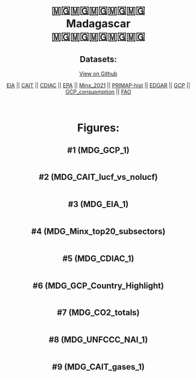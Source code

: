 
<center>
<h1 align="center">
🇲🇬🇲🇬🇲🇬🇲🇬🇲🇬
<br>
Madagascar
<br>
🇲🇬🇲🇬🇲🇬🇲🇬🇲🇬
</h1>
<h2>Datasets:</h2>
<p><a href="https://github.com/dquintani/GreenhouseData/tree/master/country_data/MDG_Madagascar/data">View on Github</a>
<br></p><p><a href="data/MDG_EIA.csv">EIA</a> || <a href="data/MDG_CAIT.csv">CAIT</a> || <a href="data/MDG_CDIAC.csv">CDIAC</a> || <a href="data/MDG_EPA.csv">EPA</a> || <a href="data/MDG_Minx_2021.csv">Minx_2021</a> || <a href="data/MDG_PRIMAP-hist.csv">PRIMAP-hist</a> || <a href="data/MDG_EDGAR.csv">EDGAR</a> || <a href="data/MDG_GCP.csv">GCP</a> || <a href="data/MDG_GCP_consupmption.csv">GCP_consupmption</a> || <a href="data/MDG_FAO.csv">FAO</a></p><p><br></p>
<h1>Figures:</h1><h2>#1 (MDG_GCP_1)</h2>
<p><img alt="" src="figures/MDG_GCP_1.png" /></p><h2>#2 (MDG_CAIT_lucf_vs_nolucf)</h2>
<p><img alt="" src="figures/MDG_CAIT_lucf_vs_nolucf.png" /></p><h2>#3 (MDG_EIA_1)</h2>
<p><img alt="" src="figures/MDG_EIA_1.png" /></p><h2>#4 (MDG_Minx_top20_subsectors)</h2>
<p><img alt="" src="figures/MDG_Minx_top20_subsectors.png" /></p><h2>#5 (MDG_CDIAC_1)</h2>
<p><img alt="" src="figures/MDG_CDIAC_1.png" /></p><h2>#6 (MDG_GCP_Country_Highlight)</h2>
<p><img alt="" src="figures/MDG_GCP_Country_Highlight.png" /></p><h2>#7 (MDG_CO2_totals)</h2>
<p><img alt="" src="figures/MDG_CO2_totals.png" /></p><h2>#8 (MDG_UNFCCC_NAI_1)</h2>
<p><img alt="" src="figures/MDG_UNFCCC_NAI_1.png" /></p><h2>#9 (MDG_CAIT_gases_1)</h2>
<p><img alt="" src="figures/MDG_CAIT_gases_1.png" /></p>